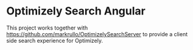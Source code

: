 # Optimizely Search Angular
This project works together with https://github.com/markrullo/OptimizelySearchServer to provide a client side search experience for Optimizely.

